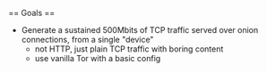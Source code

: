 == Goals ==

- Generate a sustained 500Mbits of TCP traffic served over onion connections, from a single "device"
  - not HTTP, just plain TCP traffic with boring content
  - use vanilla Tor with a basic config
  
  
